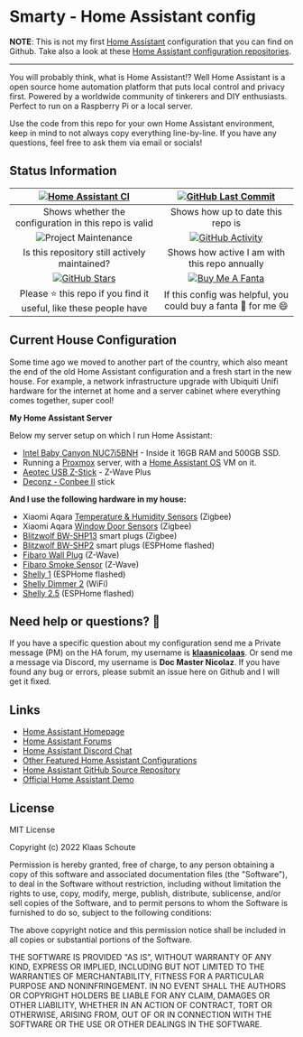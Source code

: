 # Smarty - Home Assistant config

**NOTE**: This is not my first [Home Assistant][home-assistant] configuration that you can find on Github. Take also a look at these [Home Assistant configuration repositories][smarthomes].

---

You will probably think, what is Home Assistant!? Well Home Assistant is a open source home automation platform that puts local control and privacy first. Powered by a worldwide community of tinkerers and DIY enthusiasts. Perfect to run on a Raspberry Pi or a local server.

Use the code from this repo for your own Home Assistant environment, keep in mind to not always copy everything line-by-line. If you have any questions, feel free to ask them via email or socials!

## Status Information

| [![Home Assistant CI][homeassistantci-shield]][homeassistantci] | [![GitHub Last Commit][last-commit-shield]][commits]|
|:---:|:---:|
| Shows whether the configuration in this repo is valid | Shows how up to date this repo is |
| ![Project Maintenance][maintenance-shield] | [![GitHub Activity][commits-shield]][commits] |
| Is this repository still actively maintained? | Shows how active I am with this repo annually |
| [![GitHub Stars][stars-shield]][stars] | [![Buy Me A Fanta][paypal-shield]][paypal] |
| Please :star: this repo if you find it useful, like these people have | If this config was helpful, you could buy a fanta :tropical_drink: for me :smile: |

## Current House Configuration

Some time ago we moved to another part of the country, which also meant the end of the old Home Assistant configuration and a fresh start in the new house. For example, a network infrastructure upgrade with Ubiquiti Unifi hardware for the internet at home and a server cabinet where everything comes together, super cool!

**My Home Assistant Server**

Below my server setup on which I run Home Assistant:

- [Intel Baby Canyon NUC7i5BNH][intel-nuc] - Inside it 16GB RAM and 500GB SSD.
- Running a [Proxmox][proxmox] server, with a [Home Assistant OS][ha-os] VM on it.
- [Aeotec USB Z-Stick][zwave-stick] - Z-Wave Plus
- [Deconz - Conbee II][conbee] stick

**And I use the following hardware in my house:**

- Xiaomi Aqara [Temperature & Humidity Sensors][xiaomi_temp-shop] (Zigbee)
- Xiaomi Aqara [Window Door Sensors][xiaomi_door-shop] (Zigbee)
- [Blitzwolf BW-SHP13][bw_shp13-shop] smart plugs (Zigbee)
- [Blitzwolf BW-SHP2][bw_shp2-shop] smart plugs (ESPHome flashed)
- [Fibaro Wall Plug][fibaro_wall-shop] (Z-Wave)
- [Fibaro Smoke Sensor][fibaro_smoke-shop] (Z-Wave)
- [Shelly 1][shelly_1] (ESPHome flashed)
- [Shelly Dimmer 2][shelly_dimmer_2] (WiFi)
- [Shelly 2.5][shelly_25] (ESPHome flashed)

## Need help or questions? 🤔

If you have a specific question about my configuration send me a Private message (PM) on the HA forum, my username is **[klaasnicolaas](https://community.home-assistant.io/u/klaasnicolaas)**. Or send me a message via Discord, my username is **Doc Master Nicolaz**. If you have found any bug or errors, please submit an issue here on Github and I will get it fixed.

## Links

- [Home Assistant Homepage](https://home-assistant.io/)
- [Home Assistant Forums](https://community.home-assistant.io/)
- [Home Assistant Discord Chat](https://discord.gg/c5DvZ4e)
- [Other Featured Home Assistant Configurations](https://home-assistant.io/cookbook/)
- [Home Assistant GitHub Source Repository](https://github.com/home-assistant/home-assistant)
- [Official Home Assistant Demo](https://home-assistant.io/demo/)

## License

MIT License

Copyright (c) 2022 Klaas Schoute

Permission is hereby granted, free of charge, to any person obtaining a copy
of this software and associated documentation files (the "Software"), to deal
in the Software without restriction, including without limitation the rights
to use, copy, modify, merge, publish, distribute, sublicense, and/or sell
copies of the Software, and to permit persons to whom the Software is
furnished to do so, subject to the following conditions:

The above copyright notice and this permission notice shall be included in all
copies or substantial portions of the Software.

THE SOFTWARE IS PROVIDED "AS IS", WITHOUT WARRANTY OF ANY KIND, EXPRESS OR
IMPLIED, INCLUDING BUT NOT LIMITED TO THE WARRANTIES OF MERCHANTABILITY,
FITNESS FOR A PARTICULAR PURPOSE AND NONINFRINGEMENT. IN NO EVENT SHALL THE
AUTHORS OR COPYRIGHT HOLDERS BE LIABLE FOR ANY CLAIM, DAMAGES OR OTHER
LIABILITY, WHETHER IN AN ACTION OF CONTRACT, TORT OR OTHERWISE, ARISING FROM,
OUT OF OR IN CONNECTION WITH THE SOFTWARE OR THE USE OR OTHER DEALINGS IN THE
SOFTWARE.

<!-- Shields -->
[homeassistantci-shield]: https://github.com/klaasnicolaas/smarty-homeassistant-config/actions/workflows/home_assistant.yaml/badge.svg
[last-commit-shield]: https://img.shields.io/github/last-commit/klaasnicolaas/smarty-homeassistant-config.svg?color=blue&style=plasticr
[maintenance-shield]: https://img.shields.io/maintenance/yes/2022.svg
[commits-shield]: https://img.shields.io/github/commit-activity/y/klaasnicolaas/smarty-homeassistant-config.svg
[stars-shield]: https://img.shields.io/github/stars/klaasnicolaas/smarty-homeassistant-config.svg
[paypal-shield]: https://img.shields.io/badge/BuyMeAFanta-Paypal-orange.svg

<!-- Repository link -->
[homeassistantci]: https://github.com/klaasnicolaas/smarty-homeassistant-config/actions/workflows/home_assistant.yaml
[commits]: https://github.com/klaasnicolaas/smarty-homeassistant-config/commits/master
[stars]: https://github.com/klaasnicolaas/smarty-homeassistant-config/stargazers
[home-assistant]: https://home-assistant.io
[paypal]: https://www.paypal.me/dexterfpv

[smarthomes]: https://github.com/klaasnicolaas?tab=repositories&q=home-assistant-config
[proxmox]: https://www.proxmox.com/en/
[ha-os]: https://github.com/whiskerz007/proxmox_hassos_install

<!-- Products -->
[intel-nuc]: https://www.intel.com/content/www/us/en/products/boards-kits/nuc/kits/nuc7i5bnh.html
[conbee]: https://www.phoscon.de/en/conbee2
[zwave-stick]: https://aeotec.com/z-wave-usb-stick
[xiaomi_temp-shop]: https://www.banggood.com/bang/?tt=16956_12_417111_&r=%2FAqara-Smart-Home-Zigbee-Temperature-and-Humidity-Sensor-Thermometer-Hygrometer-Digital-Sensor-From-Eco-System-p-1148666.html
[xiaomi_door-shop]: https://www.banggood.com/bang/?tt=16956_12_417111_&r=%2FAqara-Zigbee-1_2-Version-Window-Door-Sensor-Smart-Home-Kit-Remote-Alarm-Eco-System-p-1149705.html
[bw_shp13-shop]: https://www.banggood.com/bang/?tt=16956_12_417111_&r=%2FBlitzWolf-BW-SHP13-ZgBee-3_0-Smart-WIFI-Socket-16A-EU-Plug-Electricity-Metering-APP-Remote-Controller-Timer-Work-with-Amazon-Alexa-Google-Home-p-1679992.html
[bw_shp2-shop]: https://www.banggood.com/bang/?tt=16956_12_417111_&r=%2FBlitzWolf-BW-SHP2-16A-Smart-WIFI-Socket-220V-EU-Plug-Work-with-Amazon-Alexa-Google-Assistant-Compatible-with-BlitzWolf-Tuya-APP-p-1292899.html
[fibaro_wall-shop]: https://partner.bol.com/click/click?p=2&t=url&s=1208424&f=TXL&url=https%3A%2F%2Fwww.bol.com%2Fnl%2Fnl%2Fp%2Ffibaro-wall-plug-type-f-slimme-stekker-incl-energiemeter-werkt-met-toon-fibaro-home-center-en-homey%2F9200000072900555%2F&name=FIBARO%20Wall%20Plug%20-%20Type%20F%20(NL)
[fibaro_smoke-shop]: https://partner.bol.com/click/click?p=2&t=url&s=1208424&f=TXL&url=https%3A%2F%2Fwww.bol.com%2Fnl%2Fnl%2Fp%2Ffibaro-smoke-sensor-draadloze-rookmelder-werkt-met-fibaro-toon-en-homey-z-wave-plus%2F9200000045628365%2F&name=FIBARO%20Smoke%20Sensor%20-%20Draadloze%20rookmelder
[shelly_1]: https://shelly.cloud/products/shelly-1-smart-home-automation-relay/
[shelly_dimmer_2]: https://shelly.cloud/products/shelly-dimmer-2-smart-home-light-controller/
[shelly_25]: https://shelly.cloud/products/shelly-25-smart-home-automation-relay/